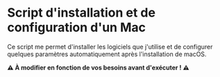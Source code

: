 # Script d'installation et de configuration d'un Mac

Ce script me permet d'installer les logiciels que j'utilise et de configurer quelques paramètres automatiquement après l'installation de macOS.

**⚠️ À modifier en fonction de vos besoins avant d'exécuter ! ⚠️**
